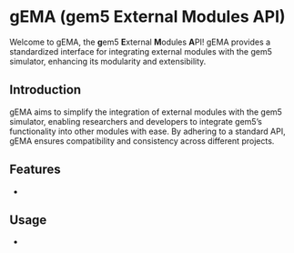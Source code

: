 # gEMA (gem5 External Modules API)

Welcome to gEMA, the **g**em5 **E**xternal **M**odules **A**PI! gEMA provides a standardized interface for integrating external modules with the gem5 simulator, enhancing its modularity and extensibility.

## Introduction

gEMA aims to simplify the integration of external modules with the gem5 simulator, enabling researchers and developers to integrate gem5’s functionality into other modules with ease. By adhering to a standard API, gEMA ensures compatibility and consistency across different projects.

## Features

- 

## Usage

- 
